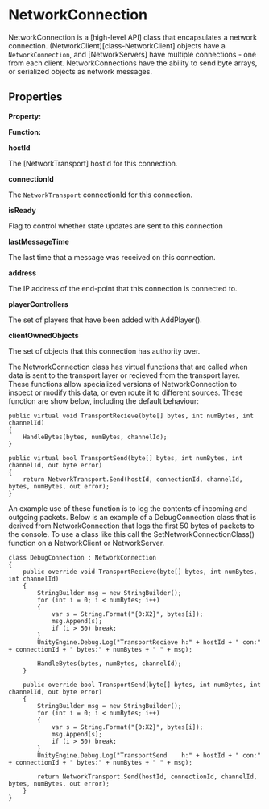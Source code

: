 # NetworkConnection

NetworkConnection is a [high-level
API] class that
encapsulates a network connection. (NetworkClient)[class-NetworkClient] objects
have a `NetworkConnection`, and
[NetworkServers] have
multiple connections - one from each client. NetworkConnections have the ability
to send byte arrays, or serialized objects as network messages.

## Properties

**Property:**

**Function:**

**hostId**

The [NetworkTransport]
hostId for this connection.

**connectionId**

The `NetworkTransport` connectionId for this connection.

**isReady**

Flag to control whether state updates are sent to this connection

**lastMessageTime**

The last time that a message was received on this connection.

**address**

The IP address of the end-point that this connection is connected to.

**playerControllers**

The set of players that have been added with AddPlayer().

**clientOwnedObjects**

The set of objects that this connection has authority over.

The NetworkConnection class has virtual functions that are called when data is
sent to the transport layer or recieved from the transport layer. These
functions allow specialized versions of NetworkConnection to inspect or modify
this data, or even route it to different sources. These function are show below,
including the default behaviour:

```
public virtual void TransportRecieve(byte[] bytes, int numBytes, int channelId)
{
    HandleBytes(bytes, numBytes, channelId);
}

public virtual bool TransportSend(byte[] bytes, int numBytes, int channelId, out byte error)
{
    return NetworkTransport.Send(hostId, connectionId, channelId, bytes, numBytes, out error);
}
```

An example use of these function is to log the contents of incoming and outgoing
packets. Below is an example of a DebugConnection class that is derived from
NetworkConnection that logs the first 50 bytes of packets to the console. To use
a class like this call the SetNetworkConnectionClass() function on a
NetworkClient or NetworkServer.

```
class DebugConnection : NetworkConnection
{
    public override void TransportRecieve(byte[] bytes, int numBytes, int channelId)
    {
        StringBuilder msg = new StringBuilder();
        for (int i = 0; i < numBytes; i++)
        {
            var s = String.Format("{0:X2}", bytes[i]);
            msg.Append(s);
            if (i > 50) break;
        }
        UnityEngine.Debug.Log("TransportRecieve h:" + hostId + " con:" + connectionId + " bytes:" + numBytes + " " + msg);

        HandleBytes(bytes, numBytes, channelId);
    }

    public override bool TransportSend(byte[] bytes, int numBytes, int channelId, out byte error)
    {
        StringBuilder msg = new StringBuilder();
        for (int i = 0; i < numBytes; i++)
        {
            var s = String.Format("{0:X2}", bytes[i]);
            msg.Append(s);
            if (i > 50) break;
        }
        UnityEngine.Debug.Log("TransportSend    h:" + hostId + " con:" + connectionId + " bytes:" + numBytes + " " + msg);

        return NetworkTransport.Send(hostId, connectionId, channelId, bytes, numBytes, out error);
    }
}
```
